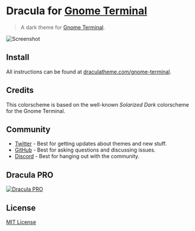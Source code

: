 # Dracula for [Gnome Terminal](https://wiki.gnome.org/Apps/Terminal)

> A dark theme for [Gnome Terminal](https://wiki.gnome.org/Apps/Terminal).

![Screenshot](./screenshot1.png)

## Install

All instructions can be found at [draculatheme.com/gnome-terminal](https://draculatheme.com/gnome-terminal).

## Credits

This colorscheme is based on the well-known _Solarized Dark_ colorscheme for the Gnome Terminal.

## Community

- [Twitter](https://twitter.com/draculatheme) - Best for getting updates about themes and new stuff.
- [GitHub](https://github.com/dracula/dracula-theme/discussions) - Best for asking questions and discussing issues.
- [Discord](https://draculatheme.com/discord-invite) - Best for hanging out with the community.

## Dracula PRO

[![Dracula PRO](./dracula-pro.png)](https://draculatheme.com/pro)

## License

[MIT License](./LICENSE)
